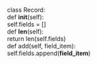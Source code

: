 class Record:  
    def __init__(self):  
        self.fields = []  
    def __len__(self):  
        return len(self.fields)  
    def add(self, field_item):  
        self.fields.append(**field_item**)  